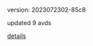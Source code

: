 version: 2023072302-85c8

updated 9 avds

[details](https://github.com/0x74f917491bfa7ebfa379/ali_avd_db/blob/master/change_log/2023/07/23/02/85c8.txt)